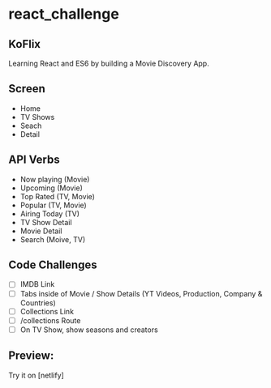 # react_challenge

## KoFlix

Learning React and ES6 by building a Movie Discovery App.

## Screen

- Home
- TV Shows
- Seach
- Detail

## API Verbs

- Now playing (Movie)
- Upcoming (Movie)
- Top Rated (TV, Movie)
- Popular (TV, Movie)
- Airing Today (TV)
- TV Show Detail
- Movie Detail
- Search (Moive, TV)

## Code Challenges

- [ ] IMDB Link
- [ ] Tabs inside of Movie / Show Details (YT Videos, Production, Company & Countries)
- [ ] Collections Link
- [ ] /collections Route
- [ ] On TV Show, show seasons and creators

## Preview:

Try it on [netlify]

<!-- Preview README -->
<!-- Command + Shift + V  -->
